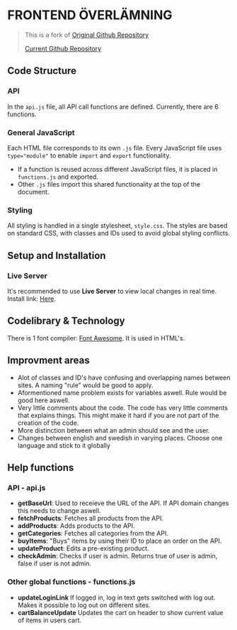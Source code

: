 # FRONTEND ÖVERLÄMNING

> This is a fork of [Original Github Repository](https://github.com/Nackademin-BE-1-Admin/Webshop-2025-G1-FE)  
>
> [Current Github Repository](https://github.com/Alperen-tech/Webshop-2025-G1-FE)


## Code Structure

### API
In the `api.js` file, all API call functions are defined. Currently, there are 6 functions.

### General JavaScript
Each HTML file corresponds to its own `.js` file. Every JavaScript file uses `type="module"` to enable `import` and `export` functionality. 

- If a function is reused across different JavaScript files, it is placed in `functions.js` and exported.
- Other `.js` files import this shared functionality at the top of the document.

### Styling
All styling is handled in a single stylesheet, `style.css`. The styles are based on standard CSS, with classes and IDs used to avoid global styling conflicts.

## Setup and Installation

### Live Server
It's recommended to use **Live Server** to view local changes in real time. Install link: [Here](https://marketplace.visualstudio.com/items/?itemName=ritwickdey.LiveServer).

## Codelibrary & Technology
There is 1 font compiler: [Font Awesome](https://cdnjs.cloudflare.com/ajax/libs/font-awesome/6.5.0/css/all.min.css). It is used in HTML's.

## Improvment areas
- Alot of classes and ID's have confusing and overlapping names between sites. A naming "rule" would be good to apply.
- Aformentioned name problem exists for variables aswell. Rule would be good here aswell.
- Very little comments about the code. The code has very little comments that explains things. This might make it hard if you are not part of the creation of the code.
- More distinction between what an admin should see and the user.
- Changes between english and swedish in varying places. Choose one language and stick to it globally

## Help functions
### API - api.js
- **getBaseUrl**: Used to receieve the URL of the API. If API domain changes this needs to change aswell.
- **fetchProducts**: Fetches all products from the API.
- **addProducts**: Adds products to the API.
- **getCategories**: Fetches all categories from the API.
- **buyItems**: "Buys" items by using their ID to place an order on the API.
- **updateProduct**: Edits a pre-existing product.
- **checkAdmin**: Checks if user is admin. Returns true of user is admin, false if user is not admin.
### Other global functions - functions.js
- **updateLoginLink** If logged in, log in text gets switched with log out. Makes it possible to log out on different sites.
- **cartBalanceUpdate** Updates the cart on header to show current value of items in users cart.

